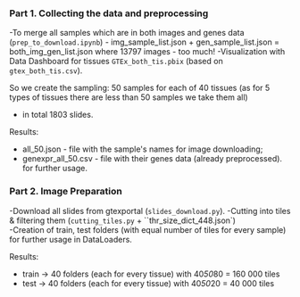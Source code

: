 ### Part 1. Collecting the data and preprocessing

-To merge all samples which are in both images and genes data (`prep_to_download.ipynb`) -
img_sample_list.json + gen_sample_list.json = both_img_gen_list.json 
where 13797 images - too much! 
-Visualization with Data Dashboard for tissues `GTEx_both_tis.pbix` (based on `gtex_both_tis.csv`).

So we create the sampling: 50 samples for each of 40 tissues
(as for 5 types of tissues there are less than 50 samples we take them all)
 - in total 1803 slides.

Results: 
 - all_50.json - file with the sample's names for image downloading;
 - genexpr_all_50.csv - file with their genes data (already preprocessed). 
for further usage.

### Part 2. Image Preparation

-Download all slides from gtexportal (`slides_download.py`).
-Cutting into tiles & filtering them (`cutting_tiles.py` + ``thr_size_dict_448.json`)  
-Creation of train, test folders (with equal number of tiles for every sample) 
	for further usage in DataLoaders.

Results: 
 - train -> 40 folders (each for every tissue) with 40*50*80 = 160 000 tiles
 - test -> 40 folders (each for every tissue) with 40*50*20 = 40 000 tiles
